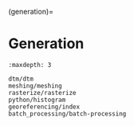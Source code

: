(generation)=

# Generation

```{toctree}
:maxdepth: 3

dtm/dtm
meshing/meshing
rasterize/rasterize
python/histogram
georeferencing/index
batch_processing/batch-processing
```
